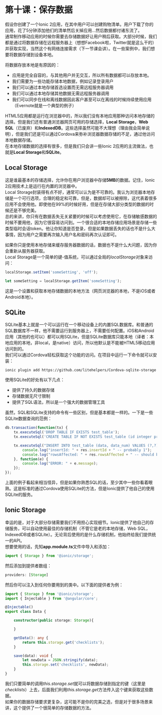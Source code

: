 # 第十课：保存数据
  
假设你创建了一个Ionic 2应用，在其中用户可以创建购物清单。用户下载了你的应用，花了5分钟添加他们的清单然后关掉应用...然后数据都付诸东流了。  
通常制作移动应用的时候你需要去存储数据好让用户稍后获取。大部分时候，我们都是通过将数据存储在远程服务器上（想想Facebook啦，Twitter就是这么干的）并获取实现，当然这个有网络连接需求（下一节课会讲）。在一些案例中，我们想要将数据存储到设备本地。  

将数据存放本地是有原因的：
* 应用是完全自容的，与其他用户并无交互，所以所有数据都可以存放本地。
* 我们需要为一些功能存储本地数据，例如记录登录用户
* 我们可以通过本地存储首选设置而无需远程服务器调用
* 我们可以通过本地存储其他数据无需远程服务器调用
* 我们可以同步在线和离线数据因此客户甚至可以在离线的时候持续使用应用（Evernote就是一个典型的例子）

HTML5应用都是运行在浏览器中的，所以我们没有本地应用那种访问本地存储的选择。但是我们还有普通浏览器网页可用的存储选择，**Local Storage**，**Web SQL**（已废弃）和**IndexedDB**。这些选择虽然可能不大理想（理由我会简单说明），但是我们还是可以通过Cordova来弥补浏览器数据存储的不足，通过他访问本地数据存储。  
在本地存储数据的选择有很多，但是我们只会讲一些Ionic 2应用的主流做法，也就是**Local Storage**和**SQLite**。  
  
## Local Storage
这是谁最基本的存储选择，允许你在用户浏览器中存储**5MB**的数据。记住，Ionic 2应用技术上是运行在内置的浏览器中。  
Local Storage封装得有点不好，通常可以认为是不可靠的。我认为浏览器本地存储是一个可行选项，合理的稳定和可靠，但是，数据却可以被擦除，这代表着很多应用不会使用他。即使他在99%的时候好用，但是在存储大部分类型的数据的时候还是不够完美。  
总的来讲，你只有在数据丢失无关紧要的时候可以考虑使用它，在存储敏感数据的时候不要用他，因为它很容易访问到。一个很合适的本地存储应用场景是存储一些类型临时会话token。他让你知道是否登录，但是如果数据丢失的话也不是什么大事情，因为用户之需要再次输入用户名和密码再次认证即可。  

如果你只是使用本地存储来缓存服务器数据的话，数据也不是什么大问题，因为你会重新从服务器获取。  
Local Storage是一个简单的键-值系统，可以通过全局的*localStorage*对象来访问：
```typescript
localStorage.setItem('someSetting', 'off');

let someSetting = localStorage.getItem('someSetting');
```
这是一个设置和获取本地存储数据的本地方法（网页浏览器的本地，不是iOS或者Android本地）。  
  
## SQLite
SQLite基本上就是一个可以运行在一个移动设备上的内置SQL数据库。和普通的SQL数据库不一样，他不需要运行到服务器上，不需要任何配置。iOS和Android应用（其他的也可以）都可以用SQLite，但是SQLite数据库只能本地（译者：本地应用的本地，非local，是native）访问，所以他默认是不能被HTML5移动应用访问到的。  
我们可以通过Cordova轻松获取这个功能的访问。在项目中运行一下命令就可以安装：
```shell
ionic plugin add https://github.com/litehelpers/Cordova-sqlite-storage
```
使用SQLite的好处有以下几点：
* 提供了持久的数据存储
* 存储数据无尺寸限制
* 提供了SQL语法，所以是一个强大的数据管理工具

虽然，SQL和SQLite支持的命令有一些区别，但是基本都是一样的。一下是一些SQLite数据查询的范例：
```javascript
db.transaction(function(tx) {
    tx.executeSql('DROP TABLE IF EXISTS test_table');
    tx.executeSql('CREATE TABLE IF NOT EXISTS test_table (id integer primary key, data text, data_num integer)');

    tx.executeSql("INSERT INTO test_table (data, data_num) VALUES (?,?)",   ["test", 100], function(tx, res) {
        console.log("insertId: " + res.insertId + " -- probably 1");
        console.log("rowsAffected: " + res.rowsAffected + " -- should be 1");
    }, function(e) {
        console.log("ERROR: " + e.message);
    });
});
```
上面的例子看起来相当怪异，但是如果你熟悉SQL的话，至少其中一些你看着眼熟。这是标准的通过Cordova使用SQLite的方法，但是Ionic提供了他自己的使用SQLite的服务。  
  
## Ionic Storage
幸运的是，对于大部分存储需要我们不用担心实现细节。Ionic提供了他自己的存储服务，可以自动使用最佳的存储机制（不管它是老的本地存储，Web SQL， IndexedDB或者SQLite）。无论背后使用的是什么存储机制，他始终给我们提供统一的API。  
想要使用的话，先知**app.module.ts**文件中导入和添加：
```typescript
import { Storage } from '@ionic/storage';
```
然后添加到提供者数组：
```typescript
providers: [Storage]
```
然后你可以注入到任何你要用到的类中。以下面的提供者为例：
```typescript
import { Storage } from '@ionic/storage';
import { Injectable } from '@angular/core';

@Injectable()
export class Data {

    constructor(public storage: Storage){

    }

    getData(): any {
        return this.storage.get('checklists');
    }

    save(data): void {
        let newData = JSON.stringify(data);
        this.storage.set('checklists', newData);
    }
}
```
我们只要简单的调用*this.storage.set*就可以将数据存储到指定的键（这里是*checklists*）上去，后面我们利用*this.storage.get*方法传入这个键来获取这些数据。  
如果你的数据存储要求更复杂，这可能不是你的完美之选，但是对于很多场景来讲，这个提供了一个很简单的存储数据的方法。